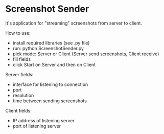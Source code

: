 # Screenshot Sender

It's application for "streaming" screenshots from server to client.

How to use:
- install required libraries (see .py file)
- run: python ScreenshotSender.py
- pick mode: Server or Client (Server send screenshots, Client receive)
- fill fields
- click Start on Server and then on Client

Server fields:
- interface for listening to connection
- port 
- resolution
- time between sending screenshots

Client fields:
- IP address of listening server
- port of listening server
